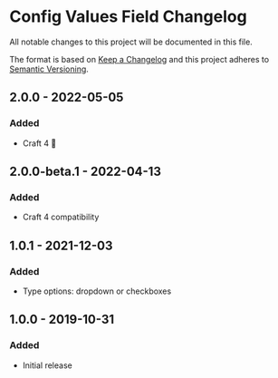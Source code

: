 # Config Values Field Changelog

All notable changes to this project will be documented in this file.

The format is based on [Keep a Changelog](http://keepachangelog.com/) and this project adheres to [Semantic Versioning](http://semver.org/).

## 2.0.0 - 2022-05-05
### Added
- Craft 4 🚀

## 2.0.0-beta.1 - 2022-04-13
### Added
- Craft 4 compatibility

## 1.0.1 - 2021-12-03
### Added
- Type options: dropdown or checkboxes

## 1.0.0 - 2019-10-31
### Added
- Initial release


